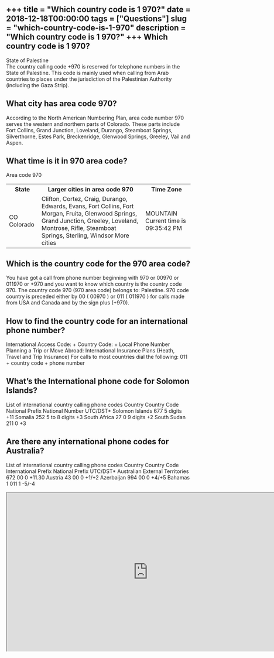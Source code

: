 +++
title = "Which country code is 1 970?"
date = 2018-12-18T00:00:00
tags = ["Questions"]
slug = "which-country-code-is-1-970"
description = "Which country code is 1 970?"
+++
Which country code is 1 970?
----------------------------

State of Palestine  
The country calling code +970 is reserved for telephone numbers in the State of Palestine. This code is mainly used when calling from Arab countries to places under the jurisdiction of the Palestinian Authority (including the Gaza Strip).

What city has area code 970?
----------------------------

According to the North American Numbering Plan, area code number 970 serves the western and northern parts of Colorado. These parts include Fort Collins, Grand Junction, Loveland, Durango, Steamboat Springs, Silverthorne, Estes Park, Breckenridge, Glenwood Springs, Greeley, Vail and Aspen.

What time is it in 970 area code?
---------------------------------

Area code 970

<table><tr><th>State</th><th>Larger cities in area code 970</th><th>Time Zone</th></tr><tr><td>CO Colorado</td><td>Clifton, Cortez, Craig, Durango, Edwards, Evans, Fort Collins, Fort Morgan, Fruita, Glenwood Springs, Grand Junction, Greeley, Loveland, Montrose, Rifle, Steamboat Springs, Sterling, Windsor More cities</td><td>MOUNTAIN Current time is 09:35:42 PM</td></tr></table>

Which is the country code for the 970 area code?
------------------------------------------------

You have got a call from phone number beginning with 970 or 00970 or 011970 or +970 and you want to know which country is the country code 970. The country code 970 (970 area code) belongs to: Palestine. 970 code country is preceded either by 00 ( 00970 ) or 011 ( 011970 ) for calls made from USA and Canada and by the sign plus (+970).

How to find the country code for an international phone number?
---------------------------------------------------------------

International Access Code: + Country Code: + Local Phone Number Planning a Trip or Move Abroad: International Insurance Plans (Heath, Travel and Trip Insurance) For calls to most countries dial the following: 011 + country code + phone number

What’s the International phone code for Solomon Islands?
--------------------------------------------------------

List of international country calling phone codes Country Country Code National Prefix National Number UTC/DST\* Solomon Islands 677 5 digits +11 Somalia 252 5 to 8 digits +3 South Africa 27 0 9 digits +2 South Sudan 211 0 +3

Are there any international phone codes for Australia?
------------------------------------------------------

List of international country calling phone codes Country Country Code International Prefix National Prefix UTC/DST\* Australian External Territories 672 00 0 +11.30 Austria 43 00 0 +1/+2 Azerbaijan 994 00 0 +4/+5 Bahamas 1 011 1 -5/-4

<iframe allow="accelerometer; autoplay; clipboard-write; encrypted-media; gyroscope; picture-in-picture" allowfullscreen="" class="__youtube_prefs__  epyt-is-override  no-lazyload" data-no-lazy="1" data-origheight="433" data-origwidth="770" data-skipgform_ajax_framebjll="" height="433" id="_ytid_31664" loading="lazy" src="https://www.youtube.com/embed/Ef8FpRkDtQE?enablejsapi=1&autoplay=0&cc_load_policy=0&cc_lang_pref=&iv_load_policy=1&loop=0&modestbranding=0&rel=1&fs=1&playsinline=0&autohide=2&theme=dark&color=red&controls=1&" title="YouTube player" width="770"></iframe>